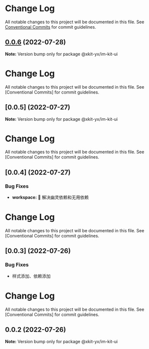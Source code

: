 # Change Log

All notable changes to this project will be documented in this file.
See [Conventional Commits](https://conventionalcommits.org) for commit guidelines.

## [0.0.6](https://g.hz.netease.com/yunxin-app/xkit-fe/compare/@xkit-yx/im-kit-ui@0.0.5...@xkit-yx/im-kit-ui@0.0.6) (2022-07-28)

**Note:** Version bump only for package @xkit-yx/im-kit-ui

# Change Log

All notable changes to this project will be documented in this file.
See [Conventional Commits] for commit guidelines.

## [0.0.5] (2022-07-27)

**Note:** Version bump only for package @xkit-yx/im-kit-ui

# Change Log

All notable changes to this project will be documented in this file.
See [Conventional Commits] for commit guidelines.

## [0.0.4] (2022-07-27)

### Bug Fixes

- **workspace:** 🐛 解决幽灵依赖和无用依赖

# Change Log

All notable changes to this project will be documented in this file.
See [Conventional Commits] for commit guidelines.

## [0.0.3] (2022-07-26)

### Bug Fixes

- 样式添加、依赖添加

# Change Log

All notable changes to this project will be documented in this file.
See [Conventional Commits] for commit guidelines.

## 0.0.2 (2022-07-26)

**Note:** Version bump only for package @xkit-yx/im-kit-ui
